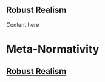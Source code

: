 ## Robust Realism
Content here

# Meta-Normativity
## [Robust Realism](Meta-Normativity/Robust%20Realism) 